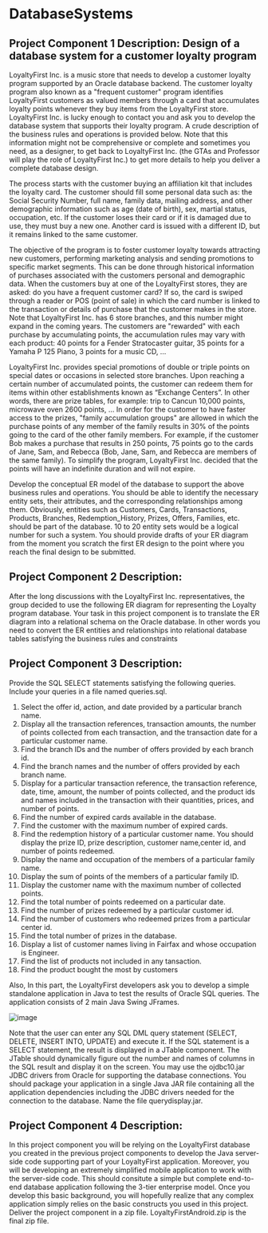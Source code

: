 # DatabaseSystems

## Project Component 1 Description: Design of a database system for a customer loyalty program

LoyaltyFirst Inc. is a music store that needs to develop a customer loyalty program supported by an Oracle database backend. The customer loyalty program also known as a "frequent customer" program identifies LoyaltyFirst customers as valued members through a card that accumulates loyalty points whenever they buy items from the LoyaltyFirst store. 
LoyaltyFirst Inc. is lucky enough to contact you and ask you to develop the database system that supports their loyalty program. A crude description of the business rules and operations is provided below. Note that this information might not be comprehensive or complete and sometimes you need, as a designer, to get back to LoyaltyFirst Inc. (the GTAs and Professor will play the role of LoyaltyFirst Inc.) to get more details to help you deliver a complete database design.

The process starts with the customer buying an affiliation kit that includes the loyalty card. The customer should fill some personal data such as: the Social Security Number, full name, family data, mailing address, and other demographic information such as age (date of birth), sex, martial status, occupation, etc. If the customer loses their card or if it is damaged due to use, they must buy a new one. Another card is issued with a different ID, but it remains linked to the same customer. 

The objective of the program is to foster customer loyalty towards attracting new customers, performing marketing analysis and sending promotions to specific market segments. This can be done through historical information of purchases associated with the customers personal and demographic data.
When the customers buy at one of the LoyaltyFirst stores, they are asked: do you have a frequent customer card? If so, the card is swiped through a reader or POS (point of sale) in which the card number is linked to the transaction or details of purchase that the customer makes in the store. Note that LoyaltyFirst Inc. has 6 store branches, and this number might expand in the coming years.
The customers are "rewarded" with each purchase by accumulating points, the accumulation rules may vary with each product: 40 points for a Fender Stratocaster guitar, 35 points for a Yamaha P 125 Piano, 3 points for a music CD, … 

LoyaltyFirst Inc. provides special promotions of double or triple points on special dates or occasions in selected store branches. Upon reaching a certain number of accumulated points, the customer can redeem them for items within other establishments known as “Exchange Centers”. In other words, there are prize tables, for example: trip to Cancun 10,000 points, microwave oven 2600 points, …
In order for the customer to have faster access to the prizes, "family accumulation groups" are allowed in which the purchase points of any member of the family results in 30% of the points going to the card of the other family members. For example, if the customer Bob makes a purchase that results in 250 points, 75 points go to the cards of Jane, Sam, and Rebecca (Bob, Jane, Sam, and Rebecca are members of the same family).
To simplify the program, LoyaltyFirst Inc. decided that the points will have an indefinite duration and will not expire.

Develop the conceptual ER model of the database to support the above business rules and operations. You should be able to identify the necessary entity sets, their attributes, and the corresponding relationships among them. Obviously, entities such as Customers, Cards, Transactions, Products, Branches, Redemption_History, Prizes, Offers, Families, etc. should be part of the database. 10 to 20 entity sets would be a logical number for such a system. You should provide drafts of your ER diagram from the moment you scratch the first ER design to the point where you reach the final design to be submitted.  

## Project Component 2 Description:

After the long discussions with the LoyaltyFirst Inc. representatives, the group decided to use the following ER diagram for representing the Loyalty program database. Your task in this project component is to translate the ER diagram into a relational schema on the Oracle database. In other words you need to convert the ER entities and relationships into relational database tables satisfying the business rules and constraints

## Project Component 3 Description:

Provide the SQL SELECT statements satisfying the following queries. Include your queries in a file named queries.sql. 
1) Select the offer id, action, and date provided by a particular branch name.
2) Display all the transaction references, transaction amounts, the number of points collected from each transaction, and the transaction date for a particular customer name. 
3) Find the branch IDs and the number of offers provided by each branch id. 
4) Find the branch names and the number of offers provided by each branch name. 
5) Display for a particular transaction reference, the transaction reference, date, time, amount, the number of points collected, and the product ids and names included in the transaction with their quantities, prices, and number of points. 
6) Find the number of expired cards available in the database. 
7) Find the customer with the maximum number of expired cards. 
8) Find the redemption history of a particular customer name. You should display the prize ID, prize description, customer name,center id, and number of points redeemed. 
9) Display the name and occupation of the members of a particular family name. 
10) Display the sum of points of the members of a particular family ID. 
11) Display the customer name with the maximum number of collected points. 
12) Find the total number of points redeemed on a particular date.
13) Find the number of prizes redeemed by a particular customer id. 
14) Find the number of customers who redeemed prizes from a particular center id. 
15) Find the total number of prizes in the database.
16) Display a list of customer names living in Fairfax and whose occupation is Engineer. 
17) Find the list of products not included in any tansaction.
18) Find the product bought the most by customers

Also, In this part, the LoyaltyFirst developers ask you to develop a simple standalone application in Java to test the results of Oracle SQL queries. The application consists of 2 main Java Swing JFrames.

![image](https://github.com/shubhamshukla1177/DatabaseSystems/assets/19200134/c01ef8ba-2545-46b6-9e95-3bb775dc1116)

Note that the user can enter any SQL DML query statement (SELECT, DELETE, INSERT INTO, UPDATE) and execute it. If the SQL statement is a SELECT statement, the result is displayed in a JTable component. The JTable should dynamically figure out the number and names of columns in the SQL result and display it on the screen. You may use the ojdbc10.jar JDBC drivers from Oracle for supporting the database connections. You should package your application in a single Java JAR file containing all the application dependencies including the JDBC drivers needed for the connection to the database. Name the file querydisplay.jar. 

## Project Component 4 Description:

In this project component you will be relying on the LoyaltyFirst database you created in the previous project components to develop the Java server-side code supporting part of your LoyaltyFirst application. 
Moreover, you will be developing an extremely simplified mobile application to work with the server-side code. This should consitute a simple but complete end-to-end database application following the 3-tier 
enterprise model. Once you develop this basic background, you will hopefully realize that any complex application simply relies on the basic constructs you used in this project. Deliver the project component in a zip file. LoyaltyFirstAndroid.zip is the final zip file.



